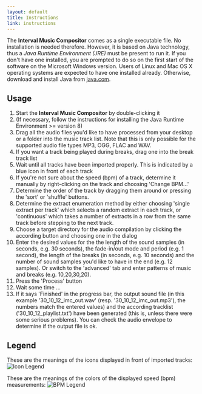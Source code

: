 ```yaml
---
layout: default
title: Instructions
link: instructions
---
```


The **Interval Music Compositor** comes as a single executable file. No installation is needed therefore. However, it is based on Java technology, thus a _Java Runtime Environment (JRE)_ must be present to run it.
If you don't have one installed, you are prompted to do so on the first start of the software on the Microsoft Windows version. Users of Linux and Mac OS X operating systems are expected to have one installed already.
Otherwise, download and install Java from [java.com](http://java.com/).

## Usage

1. Start the **Interval Music Compositor** by double-clicking it
1. (If necessary, follow the instructions for installing the Java Runtime Environment >= version 8)
1. Drag all the audio files you'd like to have processed from your desktop or a folder into the music track list. Note that this is only possible for the supported audio file types MP3, OGG, FLAC and WAV.
1. If you want a track being played during breaks, drag one into the break track list
1. Wait until all tracks have been imported properly. This is indicated by a blue icon in front of each track
1. If you're not sure about the speed (bpm) of a track, determine it manually by right-clicking on the track and choosing 'Change BPM...'
1. Determine the order of the track by dragging them around or pressing the 'sort' or 'shuffle' buttons.
1. Determine the extract enumeration method by either choosing 'single extract per track' which selects a random extract in each track, or 'continuous' which takes a number of extracts in a row from the same track before stepping to the next track.
1. Choose a target directory for the audio compilation by clicking the according button and choosing one in the dialog
1. Enter the desired values for the the length of the sound samples (in seconds, e.g. 30 seconds), the fade-in/out mode and period (e.g. 1 second), the length of the breaks (in seconds, e.g. 10 seconds) and the number of sound samples you'd like to have in the end (e.g. 12 samples). Or switch to the 'advanced' tab and enter patterns of music and breaks (e.g. 10,20,30,20).
1. Press the 'Process' button
1. Wait some time ...
1. If it says 'Finished' in the progress bar, the output sound file (in this example '30_10_12_imc_out.wav' (resp. '30_10_12_imc_out.mp3'), the numbers match the entered values) and the according tracklist ('30_10_12_playlist.txt') have been generated (this is, unless there were some serious problems). You can check the audio envelope to determine if the output file is ok.

## Legend

These are the meanings of the icons displayed in front of imported tracks:
![Icon Legend](/interval-music-compositor/img/imc_icon_legend.png)

These are the meanings of the colors of the displayed speed (bpm) measurements:
![BPM Legend](/interval-music-compositor/img/imc_bpm_legend.png)
